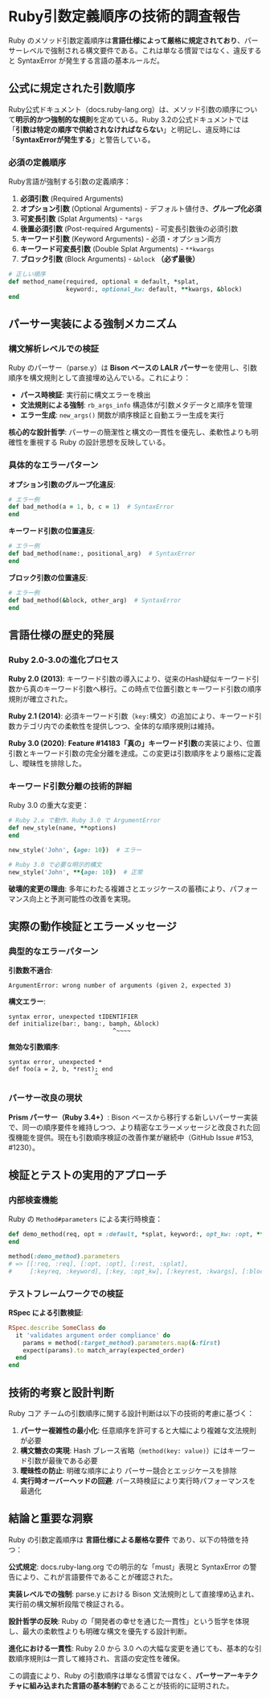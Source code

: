 # Ruby引数定義順序の技術的調査報告

Ruby のメソッド引数定義順序は**言語仕様によって厳格に規定されており**、パーサーレベルで強制される構文要件である。これは単なる慣習ではなく、違反すると SyntaxError が発生する言語の基本ルールだ。

## 公式に規定された引数順序

Ruby公式ドキュメント（docs.ruby-lang.org）は、メソッド引数の順序について**明示的かつ強制的な規則**を定めている。Ruby 3.2の公式ドキュメントでは「**引数は特定の順序で供給されなければならない**」と明記し、違反時には「**SyntaxErrorが発生する**」と警告している。

### 必須の定義順序

Ruby言語が強制する引数の定義順序：

1. **必須引数** (Required Arguments)
2. **オプション引数** (Optional Arguments) - デフォルト値付き、**グループ化必須**
3. **可変長引数** (Splat Arguments) - `*args`
4. **後置必須引数** (Post-required Arguments) - 可変長引数後の必須引数
5. **キーワード引数** (Keyword Arguments) - 必須・オプション両方
6. **キーワード可変長引数** (Double Splat Arguments) - `**kwargs`
7. **ブロック引数** (Block Arguments) - `&block` **（必ず最後）**

```ruby
# 正しい順序
def method_name(required, optional = default, *splat, 
                keyword:, optional_kw: default, **kwargs, &block)
end
```

## パーサー実装による強制メカニズム

### 構文解析レベルでの検証

Ruby のパーサー（parse.y）は **Bison ベースの LALR パーサー**を使用し、引数順序を構文規則として直接埋め込んでいる。これにより：

- **パース時検証**: 実行前に構文エラーを検出
- **文法規則による強制**: `rb_args_info` 構造体が引数メタデータと順序を管理
- **エラー生成**: `new_args()` 関数が順序検証と自動エラー生成を実行

**核心的な設計哲学**: パーサーの簡潔性と構文の一貫性を優先し、柔軟性よりも明確性を重視する Ruby の設計思想を反映している。

### 具体的なエラーパターン

**オプション引数のグループ化違反**:
```ruby
# エラー例
def bad_method(a = 1, b, c = 1)  # SyntaxError
end
```

**キーワード引数の位置違反**:
```ruby  
# エラー例
def bad_method(name:, positional_arg)  # SyntaxError
end
```

**ブロック引数の位置違反**:
```ruby
# エラー例  
def bad_method(&block, other_arg)  # SyntaxError
end
```

## 言語仕様の歴史的発展

### Ruby 2.0-3.0の進化プロセス

**Ruby 2.0 (2013)**: キーワード引数の導入により、従来のHash疑似キーワード引数から真のキーワード引数へ移行。この時点で位置引数とキーワード引数の順序規則が確立された。

**Ruby 2.1 (2014)**: 必須キーワード引数（`key:`構文）の追加により、キーワード引数カテゴリ内での柔軟性を提供しつつ、全体的な順序規則は維持。

**Ruby 3.0 (2020)**: **Feature #14183「真の」キーワード引数**の実装により、位置引数とキーワード引数の完全分離を達成。この変更は引数順序をより厳格に定義し、曖昧性を排除した。

### キーワード引数分離の技術的詳細

Ruby 3.0 の重大な変更：

```ruby
# Ruby 2.x で動作、Ruby 3.0 で ArgumentError
def new_style(name, **options)
end

new_style('John', {age: 10})  # エラー

# Ruby 3.0 で必要な明示的構文
new_style('John', **{age: 10})  # 正常
```

**破壊的変更の理由**: 多年にわたる複雑さとエッジケースの蓄積により、パフォーマンス向上と予測可能性の改善を実現。

## 実際の動作検証とエラーメッセージ

### 典型的なエラーパターン

**引数数不適合**:
```
ArgumentError: wrong number of arguments (given 2, expected 3)
```

**構文エラー**:
```
syntax error, unexpected tIDENTIFIER
def initialize(bar:, bang:, bamph, &block)
                             ^~~~~
```

**無効な引数順序**:
```
syntax error, unexpected *
def foo(a = 2, b, *rest); end
                        ^
```

### パーサー改良の現状

**Prism パーサー（Ruby 3.4+）**: Bison ベースから移行する新しいパーサー実装で、同一の順序要件を維持しつつ、より精密なエラーメッセージと改良された回復機能を提供。現在も引数順序検証の改善作業が継続中（GitHub Issue #153, #1230）。

## 検証とテストの実用的アプローチ

### 内部検査機能

Ruby の `Method#parameters` による実行時検査：

```ruby
def demo_method(req, opt = :default, *splat, keyword:, opt_kw: :opt, **kwargs, &block)
end

method(:demo_method).parameters
# => [[:req, :req], [:opt, :opt], [:rest, :splat], 
#     [:keyreq, :keyword], [:key, :opt_kw], [:keyrest, :kwargs], [:block, :block]]
```

### テストフレームワークでの検証

**RSpec による引数検証**:
```ruby
RSpec.describe SomeClass do
  it 'validates argument order compliance' do
    params = method(:target_method).parameters.map(&:first)
    expect(params).to match_array(expected_order)
  end
end
```

## 技術的考察と設計判断

Ruby コア チームの引数順序に関する設計判断は以下の技術的考慮に基づく：

1. **パーサー複雑性の最小化**: 任意順序を許可すると大幅により複雑な文法規則が必要
2. **構文糖衣の実現**: Hash ブレース省略（`method(key: value)`）にはキーワード引数が最後である必要
3. **曖昧性の防止**: 明確な順序により パーサー競合とエッジケースを排除
4. **実行時オーバーヘッドの回避**: パース時検証により実行時パフォーマンスを最適化

## 結論と重要な洞察

Ruby の引数定義順序は **言語仕様による厳格な要件** であり、以下の特徴を持つ：

**公式規定**: docs.ruby-lang.org での明示的な「must」表現と SyntaxError の警告により、これが言語要件であることが確認された。

**実装レベルでの強制**: parse.y における Bison 文法規則として直接埋め込まれ、実行前の構文解析段階で検証される。

**設計哲学の反映**: Ruby の「開発者の幸せを通じた一貫性」という哲学を体現し、最大の柔軟性よりも明確な構文を優先する設計判断。

**進化における一貫性**: Ruby 2.0 から 3.0 への大幅な変更を通じても、基本的な引数順序規則は一貫して維持され、言語の安定性を確保。

この調査により、Ruby の引数順序は単なる慣習ではなく、**パーサーアーキテクチャに組み込まれた言語の基本制約**であることが技術的に証明された。